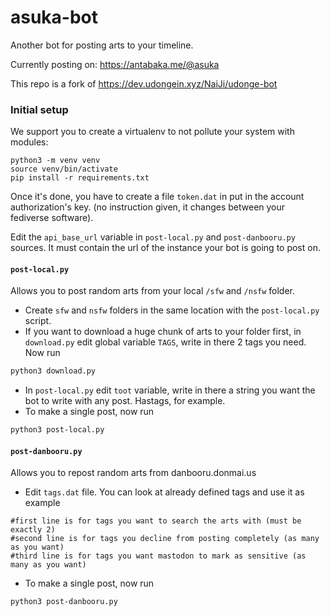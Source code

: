 # asuka-bot

Another bot for posting arts to your timeline. 

Currently posting on: https://antabaka.me/@asuka

This repo is a fork of https://dev.udongein.xyz/NaiJi/udonge-bot

### Initial setup

We support you to create a virtualenv to not pollute your system with modules:

```shell
python3 -m venv venv
source venv/bin/activate
pip install -r requirements.txt
```

Once it's done, you have to create a file `token.dat` in put in the account authorization's key. (no instruction given, it changes between your fediverse software).

Edit the `api_base_url` variable in `post-local.py` and `post-danbooru.py` sources. It must contain the url of the instance your bot is going to post on.

#### `post-local.py`

Allows you to post random arts from your local `/sfw` and `/nsfw` folder.

* Create `sfw` and `nsfw` folders in the same location with the `post-local.py` script.
* If you want to download a huge chunk of arts to your folder first, in `download.py` edit global variable `TAGS`, write in there 2 tags you need. Now run
```bash
python3 download.py
```
* In `post-local.py` edit `toot` variable, write in there a string you want the bot to write with any post. Hastags, for example.
* To make a single post, now run
```bash
python3 post-local.py
```

#### `post-danbooru.py`

Allows you to repost random arts from danbooru.donmai.us

* Edit `tags.dat` file. You can look at already defined tags and use it as example

```
#first line is for tags you want to search the arts with (must be exactly 2)
#second line is for tags you decline from posting completely (as many as you want)
#third line is for tags you want mastodon to mark as sensitive (as many as you want)
```
* To make a single post, now run
```bash
python3 post-danbooru.py
```
